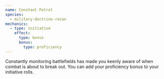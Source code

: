 ```yaml
---
name: Constant Patrol
species:
  - military-doctrine-recon
mechanics:
  - type: initiative
    effect:
      type: bonus
      bonus:
        type: proficiency
---
```

Constantly monitoring battlefields has made you keenly aware of when combat is about to break out. You can add your
proficiency bonus to your initiative rolls.
